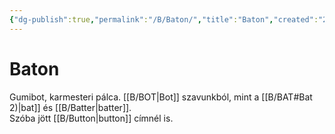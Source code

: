 ```yaml
---
{"dg-publish":true,"permalink":"/B/Baton/","title":"Baton","created":"2023-11-09T08:34","updated":"2025-06-07T19:48"}
---
```



# Baton

Gumibot, karmesteri pálca. [[B/BOT\|Bot]] szavunkból, mint a [[B/BAT#Bat 2)\|bat]] és [[B/Batter\|batter]].  
Szóba jött [[B/Button\|button]] címnél is.  